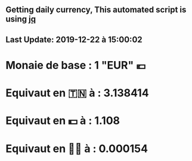 ## Getting daily currency, This automated script is using [jq](https://stedolan.github.io/jq/)
## Last Update:  2019-12-22 à 15:00:02
 # Monaie de base : 1 "EUR" 💶 
 # Equivaut en 🇹🇳 à :  3.138414 
 # Equivaut en 💵 à : 1.108
 # Equivaut en 🐱‍💻 à :  0.000154
